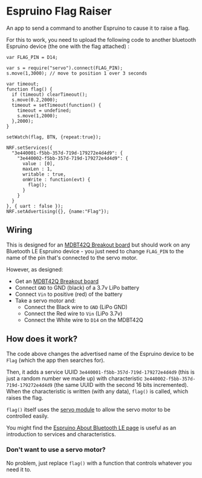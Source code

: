 # Espruino Flag Raiser

An app to send a command to another Espruino to cause it to raise a flag.

For this to work, you need to upload the following code to another
bluetooth Espruino device (the one with the flag attached) :

```
var FLAG_PIN = D14;

var s = require("servo").connect(FLAG_PIN);
s.move(1,3000); // move to position 1 over 3 seconds

var timeout;
function flag() {
  if (timeout) clearTimeout();
  s.move(0.2,2000);
  timeout = setTimeout(function() {
    timeout = undefined;
    s.move(1,2000);
  },2000);
}

setWatch(flag, BTN, {repeat:true});

NRF.setServices({
  "3e440001-f5bb-357d-719d-179272e4d4d9": {
    "3e440002-f5bb-357d-719d-179272e4d4d9": {
      value : [0],
      maxLen : 1,
      writable : true,
      onWrite : function(evt) {
        flag();
      }
    }
  }
}, { uart : false });
NRF.setAdvertising({}, {name:"Flag"});
```

## Wiring

This is designed for an [MDBT42Q Breakout board](http://www.espruino.com/MDBT42Q)
but should work on any Bluetooth LE Espruino device - you just need to change `FLAG_PIN`
to the name of the pin that's connected to the servo motor.

However, as designed:

- Get an [MDBT42Q Breakout board](http://www.espruino.com/MDBT42Q)
- Connect `GND` to GND (black) of a 3.7v LiPo battery
- Connect `Vin` to positive (red) of the battery
- Take a servo motor and:
  - Connect the Black wire to `GND` (LiPo GND)
  - Connect the Red wire to `Vin` (LiPo 3.7v)
  - Connect the White wire to `D14` on the MDBT42Q

## How does it work?

The code above changes the advertised name of the Espruino device to be
`Flag` (which the app then searches for).

Then, it adds a service UUID `3e440001-f5bb-357d-719d-179272e4d4d9` (this
is just a random number we made up) with characteristic `3e440002-f5bb-357d-719d-179272e4d4d9`
(the same UUID with the second 16 bits incremented). When the characteristic
is written (with any data), `flag()` is called, which raises the flag.

`flag()` itself uses the [servo module](http://www.espruino.com/Servo+Motors)
to allow the servo motor to be controlled easily.

You might find the [Espruino About Bluetooth LE page](http://www.espruino.com/About+Bluetooth+LE)
is useful as an introduction to services and characteristics.

### Don't want to use a servo motor?

No problem, just replace `flag()` with a function that controls whatever you need
it to.
